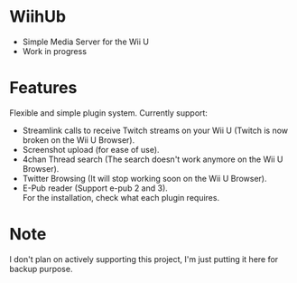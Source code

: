 # WiihUb  
* Simple Media Server for the Wii U  
* Work in progress  
# Features  
Flexible and simple plugin system. Currently support:  
* Streamlink calls to receive Twitch streams on your Wii U (Twitch is now broken on the Wii U Browser).  
* Screenshot upload (for ease of use).  
* 4chan Thread search (The search doesn't work anymore on the Wii U Browser).  
* Twitter Browsing (It will stop working soon on the Wii U Browser).  
* E-Pub reader (Support e-pub 2 and 3).  
For the installation, check what each plugin requires.  
# Note  
I don't plan on actively supporting this project, I'm just putting it here for backup purpose.  
